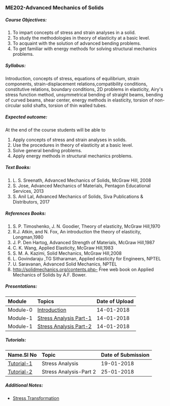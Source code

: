 ### [](#header-3)ME202-Advanced Mechanics of Solids

##### [](#header-5)Course Objectives:

1.  To impart concepts of stress and strain analyses in a solid.
2.  To study the methodologies in theory of elasticity at a basic level.
3.  To acquaint with the solution of advanced bending problems.
4.  To get familiar with energy methods for solving structural mechanics problems.

##### [](#header-5)Syllabus:

Introduction, concepts of stress, equations of equilibrium, strain components, strain-displacement relations,compatibility conditions, constitutive relations, boundary conditions, 2D problems in elasticity, Airy's stress function method, unsymmetrical bending of straight beams, bending of curved beams, shear center, energy methods in elasticity, torsion of non-circular solid shafts, torsion of thin walled tubes.

##### [](#header-5)Expected outcome:

At the end of the course students will be able to
1.  Apply concepts of stress and strain analyses in solids.
2.  Use the procedures in theory of elasticity at a basic level.
3.  Solve general bending problems.
4.  Apply energy methods in structural mechanics problems.

##### [](#header-5)Text Books:

1.  L. S. Sreenath, Advanced Mechanics of Solids, McGraw Hill, 2008
2.  S. Jose, Advanced Mechanics of Materials, Pentagon Educational Services, 2013
3.  S. Anil Lal, Advanced Mechanics of Solids, Siva Publications & Distributors, 2017

##### [](#header-5)References Books:

1.  S. P. Timoshenko, J. N. Goodier, Theory of elasticity, McGraw Hill,1970
2.  R.J. Atkin, and N. Fox, An introduction the theory of elasticity, Longman,1980
3.  J. P. Den Hartog, Advanced Strength of Materials, McGraw Hill,1987
4.  C. K. Wang, Applied Elasticity, McGraw Hill,1983
5.  S. M. A. Kazimi, Solid Mechanics, McGraw Hill,2008
6.  L. Govindaraju ,TG Sitharaman, Applied elasticity for Engineers, NPTEL
7.  U. Saravanan, Advanced Solid Mechanics, NPTEL
8.  http://solidmechanics.org/contents.php- Free web book on Applied Mechanics of Solids by A.F. Bower.

##### [](#header-5)Presentations:

| Module   | Topics                                                |Date of Upload  |
|:---------|:-----------------------------------------------------|:---------------|
| Module-0 | [Introduction](Introduction.pdf)                     |14-01-2018      |
| Module-1 | [Stress Analysis Part-1](StressAnalysisPart1.pdf)    |14-01-2018      |
| Module-1 | [Stress Analysis Part-2](StressAnalysisPart2.pdf)    |14-01-2018      |

##### [](#header-5)Tutorials:

| Name.Sl No                     | Topic                                |Date of Submission  |
|:-------------------------------|:-------------------------------------|:-------------------|
| [Tutorial-1](Tutorial_1.pdf)   | Stress Analysis                      |19-01-2018          |
| [Tutorial-2](Tutorial_2.pdf)   | Stress Analysis-Part 2               |25-01-2018          |

##### [](#header-5)Additional Notes:

* [Stress Transformation](StressTransformation.pdf) 

